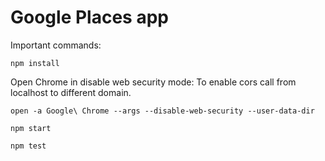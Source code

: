 # Google Places app

Important commands:

`npm install`


Open Chrome in disable web security mode: To enable cors call from localhost to different domain.

`open -a Google\ Chrome --args --disable-web-security --user-data-dir`

`npm start`

`npm test`